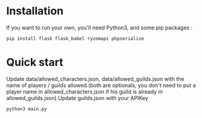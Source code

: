 # Installation

If you want to run your own, you'll need Python3, and some pip packages :
```
pip install flask flask_babel ryzomapi phpserialize
```

# Quick start

Update data/allowed_characters.json, data/allowed_guilds.json with the name of players / guilds allowed (both are optionals, you don't need to put a player name in allowed_characters.json if his guild is already in allowed_guilds.json)
Update guilds.json with your APIKey
```
python3 main.py
```
